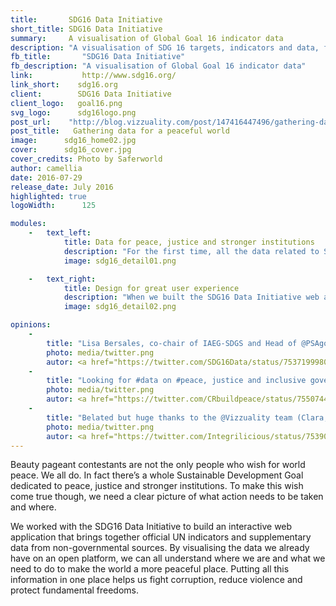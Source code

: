 ```yaml
---
title:       SDG16 Data Initiative      
short_title: SDG16 Data Initiative
summary:     A visualisation of Global Goal 16 indicator data    
description: "A visualisation of SDG 16 targets, indicators and data, for a world with peace, justice and stronger instituitions"  
fb_title:       "SDG16 Data Initiative"   
fb_description: "A visualisation of Global Goal 16 indicator data"
link:           http://www.sdg16.org/ 
link_short:    sdg16.org
client:        SDG16 Data Initiative      
client_logo:   goal16.png
svg_logo:      sdg16logo.png
post_url:    "http://blog.vizzuality.com/post/147416447496/gathering-data-for-a-peaceful-world"
post_title:   Gathering data for a peaceful world 
image:      sdg16_home02.jpg      
cover:      sdg16_cover.jpg
cover_credits: Photo by Saferworld      
author: camellia     
date: 2016-07-29       
release_date: July 2016             
highlighted: true
logoWidth:      125

modules:
    -   text_left: 
            title: Data for peace, justice and stronger institutions
            description: "For the first time, all the data related to SDG 16 targets are in one place. Drawing on our experience of building the Government Data Alliance dashboard, we’ve made a web application that quickly introduces people to SDG 16 targets and the data to track them. The data comes from 30 different sources, including UN agencies, the World Bank, Transparency International, and Gallup. We used CARTO Engine to pull all the data together, query all the different databases at once and instantly see the data for the map or country we’re interested in. If you want to download the data, you can do that too, or use the geometrics to draw your own map."
            image: sdg16_detail01.png

    -   text_right: 
            title: Design for great user experience
            description: "When we built the SDG16 Data Initiative web application we wanted to create the best user experience possible. We think we’ve achieved this with a careful selection of typography, colours and interactions. The serif font Lora adds personality to the headings and titles while a simple colour scale helps people understand how to interact with the map. By applying transversal navigation to the application we’ve been able to guide people towards additional content and extra features, such as a country comparison tool. The result is a delightful, intuitive application that makes global data on peace and justice transparent."   
            image: sdg16_detail02.png

opinions:
    -
        title: "Lisa Bersales, co-chair of IAEG-SDGS and Head of @PSAgovph welcomes the #SDG16 Data Initiative with one word: Wow!"
        photo: media/twitter.png
        autor: <a href="https://twitter.com/SDG16Data/status/753719998003175424">SDG16 Data Initiative</a>
    -
        title: "Looking for #data on #peace, justice and inclusive governance? Great new resource from @SDG16Data <a href='http://www.sdg16.org/'>sdg16.org</a>"
        photo: media/twitter.png
        autor: <a href="https://twitter.com/CRbuildpeace/status/755074426664841216">ConciliationResource</a> 
    -
        title: "Belated but huge thanks to the @Vizzuality team (Clara, Sergio et al) for making http://sdg16.org happen nearly overnight"
        photo: media/twitter.png
        autor: <a href="https://twitter.com/Integrilicious/status/753909552983248896">Nathaniel Heller</a>   
---
```

Beauty pageant contestants are not the only people who wish for world peace. We all do. In fact there’s a whole Sustainable Development Goal dedicated to peace, justice and stronger institutions. To make this wish come true though, we need a clear picture of what action needs to be taken and where. 

We worked with the SDG16 Data Initiative to build an interactive web application that brings together official UN indicators and supplementary data from non-governmental sources. By visualising the data we already have on an open platform, we can all understand where we are and what we need to do to make the world a more peaceful place. Putting all this information in one place helps us fight corruption, reduce violence and protect fundamental freedoms.
